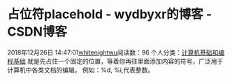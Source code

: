 # 占位符placehold - wydbyxr的博客 - CSDN博客
2018年12月26日 14:47:01[whitenightwu](https://me.csdn.net/wydbyxr)阅读数：96
个人分类：[计算机基础和编程基础](https://blog.csdn.net/wydbyxr/article/category/7751906)
就是先占住一个固定的位置，等着你再往里面添加内容的符号，广泛用于计算机中各类文档的编辑。
例如：%d, %i,代表整数。
